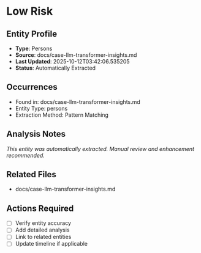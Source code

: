 # Low Risk

## Entity Profile
- **Type**: Persons
- **Source**: docs/case-llm-transformer-insights.md
- **Last Updated**: 2025-10-12T03:42:06.535205
- **Status**: Automatically Extracted

## Occurrences
- Found in: docs/case-llm-transformer-insights.md
- Entity Type: persons
- Extraction Method: Pattern Matching

## Analysis Notes
*This entity was automatically extracted. Manual review and enhancement recommended.*

## Related Files
- docs/case-llm-transformer-insights.md

## Actions Required
- [ ] Verify entity accuracy
- [ ] Add detailed analysis
- [ ] Link to related entities
- [ ] Update timeline if applicable
